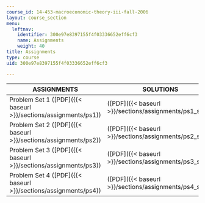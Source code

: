 ```yaml
---
course_id: 14-453-macroeconomic-theory-iii-fall-2006
layout: course_section
menu:
  leftnav:
    identifier: 300e97e8397155f4f03336652eff6cf3
    name: Assignments
    weight: 40
title: Assignments
type: course
uid: 300e97e8397155f4f03336652eff6cf3

---
```


| ASSIGNMENTS | SOLUTIONS |
| --- | --- |
| Problem Set 1 ([PDF]({{< baseurl >}}/sections/assignments/ps1)) | ([PDF]({{< baseurl >}}/sections/assignments/ps1_soln)) |
| Problem Set 2 ([PDF]({{< baseurl >}}/sections/assignments/ps2)) | ([PDF]({{< baseurl >}}/sections/assignments/ps2_soln)) |
| Problem Set 3 ([PDF]({{< baseurl >}}/sections/assignments/ps3)) | ([PDF]({{< baseurl >}}/sections/assignments/ps3_soln)) |
| Problem Set 4 ([PDF]({{< baseurl >}}/sections/assignments/ps4)) | ([PDF]({{< baseurl >}}/sections/assignments/ps4_soln))